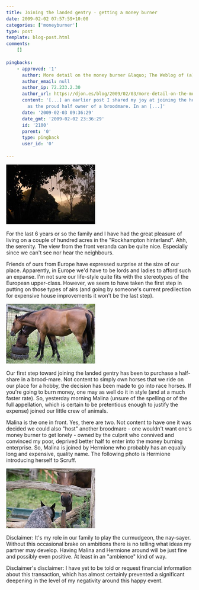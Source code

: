 ```yaml
---
title: Joining the landed gentry - getting a money burner
date: 2009-02-02 07:57:59+10:00
categories: ['moneyburner']
type: post
template: blog-post.html
comments:
    []
    
pingbacks:
    - approved: '1'
      author: More detail on the money burner &laquo; The Weblog of (a) David Jones
      author_email: null
      author_ip: 72.233.2.30
      author_url: https://djon.es/blog/2009/02/03/more-detail-on-the-money-burner/
      content: '[...] an earlier post I shared my joy at joining the horse racing set
        as the proud half owner of a broodmare. In an [...]'
      date: '2009-02-03 09:36:29'
      date_gmt: '2009-02-02 23:36:29'
      id: '2100'
      parent: '0'
      type: pingback
      user_id: '0'
    
---
```

[![Sunset in January with a bit of rain](images/3215386460_aa116bc363_m.jpg)](http://www.flickr.com/photos/david_jones/3215386460/ "Sunset in January with a bit of rain by David T Jones, on Flickr")

For the last 6 years or so the family and I have had the great pleasure of living on a couple of hundred acres in the "Rockhampton hinterland". Ahh, the serenity. The view from the front veranda can be quite nice. Especially since we can't see nor hear the neighbours.

Friends of ours from Europe have expressed surprise at the size of our place. Apparently, in Europe we'd have to be lords and ladies to afford such an expanse. I'm not sure our life-style quite fits with the stereotypes of the European upper-class. However, we seem to have taken the first step in putting on those types of airs (and going by someone's current predilection for expensive house improvements it won't be the last step).

[![Malina - the new money burner](images/3243174787_4422fc911b_m.jpg)](http://www.flickr.com/photos/david_jones/3243174787/ "Malina - the new money burner by David T Jones, on Flickr")

Our first step toward joining the landed gentry has been to purchase a half-share in a brood-mare. Not content to simply own horses that we ride on our place for a hobby, the decision has been made to go into race horses. If you're going to burn money, one may as well do it in style (and at a much faster rate). So, yesterday morning Malina (unsure of the spelling or of the full appellation, which is certain to be pretentious enough to justify the expense) joined our little crew of animals.

Malina is the one in front. Yes, there are two. Not content to have one it was decided we could also "host" another broodmare - one wouldn't want one's money burner to get lonely - owned by the culprit who connived and convinced my poor, deprived better half to enter into the money burning enterprise. So, Malina is joined by Hermione who probably has an equally long and expensive, quality name. The following photo is Hermione introducing herself to Scruff.

[![Scruff and Hermione](images/3245606338_27b5bf0deb_m.jpg)](http://www.flickr.com/photos/david_jones/3245606338/ "Scruff and Hermione by David T Jones, on Flickr")

Disclaimer: It's my role in our family to play the curmudgeon, the nay-sayer. Without this occasional brake on ambitions there is no telling what ideas my partner may develop. Having Malina and Hermione around will be just fine and possibly even positive. At least in an "ambience" kind of way.

Disclaimer's disclaimer: I have yet to be told or request financial information about this transaction, which has almost certainly prevented a significant deepening in the level of my negativity around this happy event.